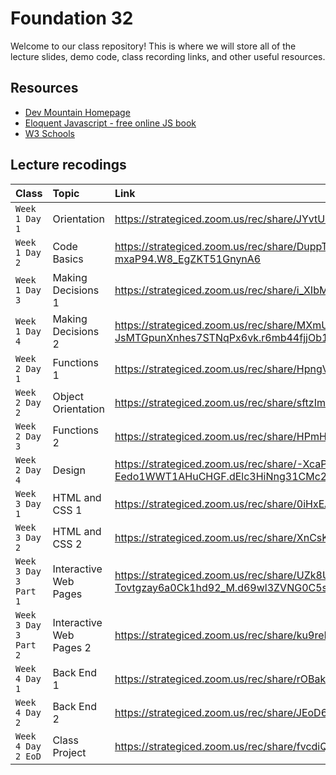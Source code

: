 # Foundation 32

Welcome to our class repository! This is where we will store all of the lecture slides, demo code, class recording links, and other useful resources.


## Resources

 - [Dev Mountain Homepage](https://ed.devmountain.com/)
 - [Eloquent Javascript - free online JS book](https://eloquentjavascript.net/)
 - [W3 Schools](https://www.w3schools.com/js/default.asp)


## Lecture recodings


| Class | Topic     | Link                |
| :-------- | :------- | :------------------------- |
| `Week 1 Day 1` | Orientation | https://strategiced.zoom.us/rec/share/JYvtUXKpfwnu63tuh4nvu3OXFkhxtuHQ24NgB3vu9CQhRleVXGkHjaBbuIidOnyz.0IywVqV4tRZ1jApr |
| `Week 1 Day 2` | Code Basics | https://strategiced.zoom.us/rec/share/DuppTQa3mnRsWv4OobvGFkAmUrz_u6vTU1LZqVuwjc5k8iwHksUVVoLn-mxaP94.W8_EgZKT51GnynA6 |
| `Week 1 Day 3` | Making Decisions 1 | https://strategiced.zoom.us/rec/share/i_XIbMt0heUdL-MYzaYQBwMlM9_eQt5LKKJtrimCupanr73UWGS48yl1mYXfGd7T.xnodmJIXZjgMyeMP |
| `Week 1 Day 4` | Making Decisions 2| https://strategiced.zoom.us/rec/share/MXmU8HiOrSkiTU2Pk3ouwoPbJ1fmQRvuYYmGRqk0-JsMTGpunXnhes7STNqPx6vk.r6mb44fjjOb1B6bm |
| `Week 2 Day 1` | Functions 1 | https://strategiced.zoom.us/rec/share/HpngVwkIKVm_5sHY8l_ad9fYExJEurxqyxIaLNgupa7fGKKXQFm9-ZOLu6BCYREA.2MKkOTHmFVfPDJUx |
| `Week 2 Day 2` | Object Orientation | https://strategiced.zoom.us/rec/share/sftzImFxz23JwmHqC5wcGxd63D9Bpb6iQvp5Ov6wlKRBomgBDRYMOnpVJxzve1gj.r3LuH7CaHWkYlgmK |
| `Week 2 Day 3` | Functions 2 | https://strategiced.zoom.us/rec/share/HPmHz0LmOnBWfT8WGRlAJSZ_zKVQjv25qL3Rj0RorYFvlnuFmpmhA3stgOfpOske.k1JZA8J6LMVXn8rf |
| `Week 2 Day 4` | Design | https://strategiced.zoom.us/rec/share/-XcaPA2WEQNO6FhuYXdEM_yFaLhcANrKkJLBThPG6DggC3C-Eedo1WWT1AHuCHGF.dElc3HiNng31CMc2 |
| `Week 3 Day 1` | HTML and CSS 1 | https://strategiced.zoom.us/rec/share/0iHxEAjKQuhEGctpEIdW7zw25glMME2GGdLQkasu_7dkki-e71f-DcNWb23WtoO3.unQB1cQYJrKZQ3RW |
| `Week 3 Day 2` | HTML and CSS 2 | https://strategiced.zoom.us/rec/share/XnCsKagRz3LIBUHt7KyTdq7yk0i2QVYhCvp449OhHTBQ_OJl6pS9ytAjBT4XlGK9.HVYhbalZJfpg5OcN |
| `Week 3 Day 3 Part 1` | Interactive Web Pages | https://strategiced.zoom.us/rec/share/UZk8Ucgg16HhnEwziACyAwEc0XKK2E9YdT3FT4nC0z--Tovtgzay6a0Ck1hd92_M.d69wl3ZVNG0C5sAu |
| `Week 3 Day 3 Part 2` | Interactive Web Pages 2 | https://strategiced.zoom.us/rec/share/ku9reHNfFtei5iejwzaQFIEdq6gW4EKjIEqA4fWDt_20-ArbV2UOllyG7W-ivTyX.4NmbMg598892vX_1 |
| `Week 4 Day 1` | Back End 1 | https://strategiced.zoom.us/rec/share/rOBak1muWbErEmUM2fM9SdfuiSIkLsYrrysqnjfwWgEmdHFyKkvfQNsV_Wck-aEG.MAjAeUIV7RqS1YjU |
| `Week 4 Day 2` | Back End 2 | https://strategiced.zoom.us/rec/share/JEoD60vn2YWMMymcbOxDheIuIHQPYCkEgzyRjfqhuJGmp6sucQ9gpZKPKVTCGvtE.fyCNY_Gx6rhtkK8L |
| `Week 4 Day 2 EoD` | Class Project | https://strategiced.zoom.us/rec/share/fvcdiQcBUmtmMbZ5WDG6pO_97ZNdDl3TsFLxnnNa0O7T4erAMKG35zX9_39aDRpW.UAXsYsIo-ZkRzVzi |
